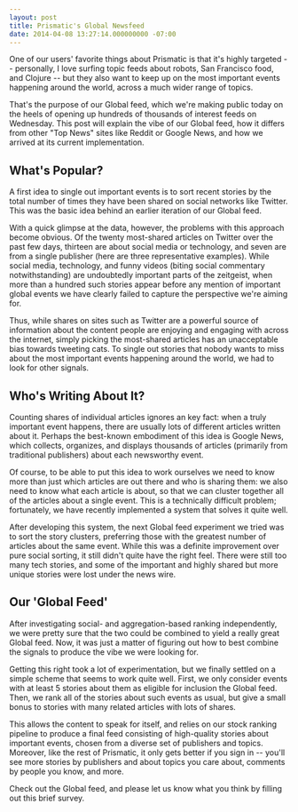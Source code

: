 ```yaml
---
layout: post
title: Prismatic's Global Newsfeed
date: 2014-04-08 13:27:14.000000000 -07:00
---
```

One of our users' favorite things about Prismatic is that it's highly targeted -- personally, I love surfing topic feeds about robots, San Francisco food, and Clojure -- but they also want to keep up on the most important events happening around the world, across a much wider range of topics.

That's the purpose of our Global feed, which we're making public today on the heels of opening up hundreds of thousands of interest feeds on Wednesday. This post will explain the vibe of our Global feed, how it differs from other "Top News" sites like Reddit or Google News, and how we arrived at its current implementation.

## What's Popular?

A first idea to single out important events is to sort recent stories by the total number of times they have been shared on social networks like Twitter. This was the basic idea behind an earlier iteration of our Global feed.

With a quick glimpse at the data, however, the problems with this approach become obvious. Of the twenty most-shared articles on Twitter over the past few days, thirteen are about social media or technology, and seven are from a single publisher (here are three representative examples). While social media, technology, and funny videos (biting social commentary notwithstanding) are undoubtedly important parts of the zeitgeist, when more than a hundred such stories appear before any mention of important global events we have clearly failed to capture the perspective we're aiming for.

Thus, while shares on sites such as Twitter are a powerful source of information about the content people are enjoying and engaging with across the internet, simply picking the most-shared articles has an unacceptable bias towards tweeting cats. To single out stories that nobody wants to miss about the most important events happening around the world, we had to look for other signals.

## Who's Writing About It?

Counting shares of individual articles ignores an key fact: when a truly important event happens, there are usually lots of different articles written about it. Perhaps the best-known embodiment of this idea is Google News, which collects, organizes, and displays thousands of articles (primarily from traditional publishers) about each newsworthy event.

Of course, to be able to put this idea to work ourselves we need to know more than just which articles are out there and who is sharing them: we also need to know what each article is about, so that we can cluster together all of the articles about a single event. This is a technically difficult problem; fortunately, we have recently implemented a system that solves it quite well.

After developing this system, the next Global feed experiment we tried was to sort the story clusters, preferring those with the greatest number of articles about the same event. While this was a definite improvement over pure social sorting, it still didn't quite have the right feel. There were still too many tech stories, and some of the important and highly shared but more unique stories were lost under the news wire.

## Our 'Global Feed'

After investigating social- and aggregation-based ranking independently, we were pretty sure that the two could be combined to yield a really great Global feed. Now, it was just a matter of figuring out how to best combine the signals to produce the vibe we were looking for.

Getting this right took a lot of experimentation, but we finally settled on a simple scheme that seems to work quite well. First, we only consider events with at least 5 stories about them as eligible for inclusion the Global feed. Then, we rank all of the stories about such events as usual, but give a small bonus to stories with many related articles with lots of shares.

This allows the content to speak for itself, and relies on our stock ranking pipeline to produce a final feed consisting of high-quality stories about important events, chosen from a diverse set of publishers and topics. Moreover, like the rest of Prismatic, it only gets better if you sign in -- you'll see more stories by publishers and about topics you care about, comments by people you know, and more.

Check out the Global feed, and please let us know what you think by filling out this brief survey.
